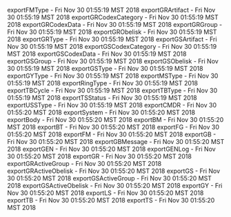 
exportFMType - Fri Nov 30 01:55:19 MST 2018
exportGRArtifact - Fri Nov 30 01:55:19 MST 2018
exportGRCodexCategory - Fri Nov 30 01:55:19 MST 2018
exportGRCodexData - Fri Nov 30 01:55:19 MST 2018
exportGRGroup - Fri Nov 30 01:55:19 MST 2018
exportGRObelisk - Fri Nov 30 01:55:19 MST 2018
exportGRType - Fri Nov 30 01:55:19 MST 2018
exportGSArtifact - Fri Nov 30 01:55:19 MST 2018
exportGSCodexCategory - Fri Nov 30 01:55:19 MST 2018
exportGSCodexData - Fri Nov 30 01:55:19 MST 2018
exportGSGroup - Fri Nov 30 01:55:19 MST 2018
exportGSObelisk - Fri Nov 30 01:55:19 MST 2018
exportGSType - Fri Nov 30 01:55:19 MST 2018
exportGYType - Fri Nov 30 01:55:19 MST 2018
exportMSType - Fri Nov 30 01:55:19 MST 2018
exportRingType - Fri Nov 30 01:55:19 MST 2018
exportTBCycle - Fri Nov 30 01:55:19 MST 2018
exportTBType - Fri Nov 30 01:55:19 MST 2018
exportTSStatus - Fri Nov 30 01:55:19 MST 2018
exportUSSType - Fri Nov 30 01:55:19 MST 2018
exportCMDR - Fri Nov 30 01:55:20 MST 2018
exportSystem - Fri Nov 30 01:55:20 MST 2018
exportBody - Fri Nov 30 01:55:20 MST 2018
exportBM - Fri Nov 30 01:55:20 MST 2018
exportBT - Fri Nov 30 01:55:20 MST 2018
exportFG - Fri Nov 30 01:55:20 MST 2018
exportFM - Fri Nov 30 01:55:20 MST 2018
exportGB - Fri Nov 30 01:55:20 MST 2018
exportGBMessage - Fri Nov 30 01:55:20 MST 2018
exportGEN - Fri Nov 30 01:55:20 MST 2018
exportGENLog - Fri Nov 30 01:55:20 MST 2018
exportGR - Fri Nov 30 01:55:20 MST 2018
exportGRActiveGroup - Fri Nov 30 01:55:20 MST 2018
exportGRActiveObelisk - Fri Nov 30 01:55:20 MST 2018
exportGS - Fri Nov 30 01:55:20 MST 2018
exportGSActiveGroup - Fri Nov 30 01:55:20 MST 2018
exportGSActiveObelisk - Fri Nov 30 01:55:20 MST 2018
exportGY - Fri Nov 30 01:55:20 MST 2018
exportLS - Fri Nov 30 01:55:20 MST 2018
exportTB - Fri Nov 30 01:55:20 MST 2018
exportTS - Fri Nov 30 01:55:20 MST 2018
